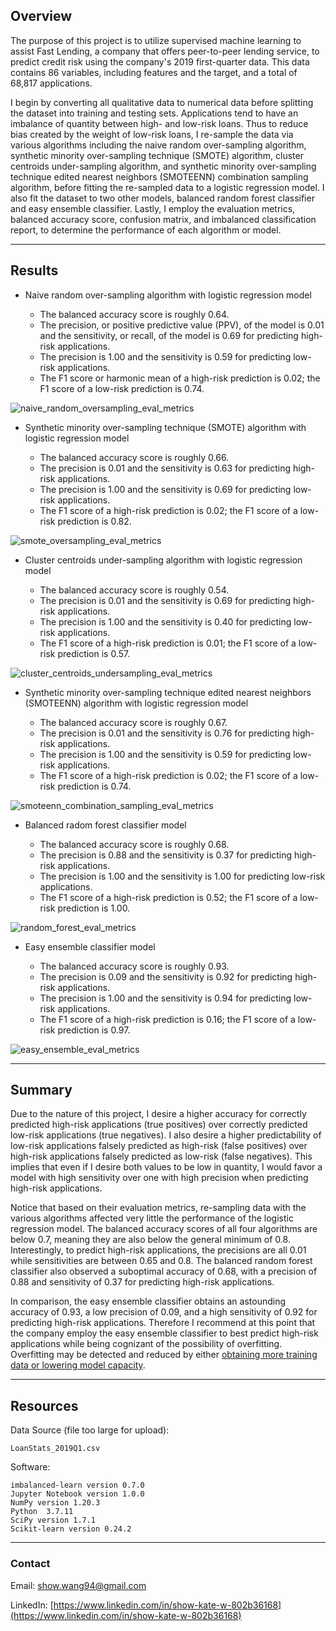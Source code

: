 ## Overview

The purpose of this project is to utilize supervised machine learning to assist Fast Lending, a company that offers peer-to-peer lending service, to predict credit risk using the company's 2019 first-quarter data. This data contains 86 variables, including features and the target, and a total of 68,817 applications. 

I begin by converting all qualitative data to numerical data before splitting the dataset into training and testing sets. Applications tend to have an imbalance of quantity between high- and low-risk loans. Thus to reduce bias created by the weight of low-risk loans, I re-sample the data via various algorithms including the naive random over-sampling algorithm, synthetic minority over-sampling technique (SMOTE) algorithm, cluster centroids under-sampling algorithm, and synthetic minority over-sampling technique edited nearest neighbors (SMOTEENN) combination sampling algorithm, before fitting the re-sampled data to a logistic regression model. I also fit the dataset to two other models, balanced random forest classifier and easy ensemble classifier. Lastly, I employ the evaluation metrics, balanced accuracy score, confusion matrix, and imbalanced classification report, to determine the performance of each algorithm or model.

---

## Results
<!-- Using bulleted lists, describe the balanced accuracy scores and the precision and recall scores of all six machine learning models. Use screenshots of your outputs to support your results. -->

<!-- put results into a table for all algorithms? check bootcamp reviewer notes to confirm my interpretation of numbers are correct first
| |
| |
| | -->

* Naive random over-sampling algorithm with logistic regression model

    - The balanced accuracy score is roughly 0.64.
    - The precision, or positive predictive value (PPV), of the model is 0.01 and the sensitivity, or recall, of the model is 0.69 for predicting high-risk applications.
    - The precision is 1.00 and the sensitivity is 0.59 for predicting low-risk applications.
    - The F1 score or harmonic mean of a high-risk prediction is 0.02; the F1 score of a low-risk prediction is 0.74.

![naive_random_oversampling_eval_metrics](https://user-images.githubusercontent.com/96349090/166645538-2bba12a9-c08f-4814-b1ce-00386786e81b.png)


* Synthetic minority over-sampling technique (SMOTE) algorithm with logistic regression model

    - The balanced accuracy score is roughly 0.66.
    - The precision is 0.01 and the sensitivity is 0.63 for predicting high-risk applications.
    - The precision is 1.00 and the sensitivity is 0.69 for predicting low-risk applications.
    - The F1 score of a high-risk prediction is 0.02; the F1 score of a low-risk prediction is 0.82.

![smote_oversampling_eval_metrics](https://user-images.githubusercontent.com/96349090/166645584-6e9f5139-13b4-41b9-a97b-b1363fd4fd6a.png)


* Cluster centroids under-sampling algorithm with logistic regression model

    - The balanced accuracy score is roughly 0.54.
    - The precision is 0.01 and the sensitivity is 0.69 for predicting high-risk applications.
    - The precision is 1.00 and the sensitivity is 0.40 for predicting low-risk applications.
    - The F1 score of a high-risk prediction is 0.01; the F1 score of a low-risk prediction is 0.57.

![cluster_centroids_undersampling_eval_metrics](https://user-images.githubusercontent.com/96349090/166645646-25065783-76ad-430a-9490-7d0e2f7b7778.png)


* Synthetic minority over-sampling technique edited nearest neighbors (SMOTEENN) algorithm with logistic regression model

    - The balanced accuracy score is roughly 0.67.
    - The precision is 0.01 and the sensitivity is 0.76 for predicting high-risk applications.
    - The precision is 1.00 and the sensitivity is 0.59 for predicting low-risk applications.
    - The F1 score of a high-risk prediction is 0.02; the F1 score of a low-risk prediction is 0.74.

![smoteenn_combination_sampling_eval_metrics](https://user-images.githubusercontent.com/96349090/166645697-72c90ab6-7bbc-4db0-91e9-5712b71b9568.png)


* Balanced radom forest classifier model

    - The balanced accuracy score is roughly 0.68.
    - The precision is 0.88 and the sensitivity is 0.37 for predicting high-risk applications.
    - The precision is 1.00 and the sensitivity is 1.00 for predicting low-risk applications.
    - The F1 score of a high-risk prediction is 0.52; the F1 score of a low-risk prediction is 1.00.

![random_forest_eval_metrics](https://user-images.githubusercontent.com/96349090/166645752-c9767b81-8597-48cb-9a8f-dd1d915cc38f.png)


* Easy ensemble classifier model

    - The balanced accuracy score is roughly 0.93.
    - The precision is 0.09 and the sensitivity is 0.92 for predicting high-risk applications.
    - The precision is 1.00 and the sensitivity is 0.94 for predicting low-risk applications.
    - The F1 score of a high-risk prediction is 0.16; the F1 score of a low-risk prediction is 0.97.

![easy_ensemble_eval_metrics](https://user-images.githubusercontent.com/96349090/166645796-b76ad771-34e2-4667-8c4f-d64c1a01aa5a.png)


---

## Summary
<!-- Summarize the results of the machine learning models, and include a recommendation on the model to use, if any. If you do not recommend any of the models, justify your reasoning. -->

Due to the nature of this project, I desire a higher accuracy for correctly predicted high-risk applications (true positives) over correctly predicted low-risk applications (true negatives). I also desire a higher predictability of low-risk applications falsely predicted as high-risk (false positives) over high-risk applications falsely predicted as low-risk (false negatives). This implies that even if I desire both values to be low in quantity, I would favor a model with high sensitivity over one with high precision when predicting high-risk applications. 

Notice that based on their evaluation metrics, re-sampling data with the various algorithms affected very little the performance of the logistic regression model. The balanced accuracy scores of all four algorithms are below 0.7, meaning they are also below the general minimum of 0.8. Interestingly, to predict high-risk applications, the precisions are all 0.01 while sensitivities are between 0.65 and 0.8. The balanced random forest classifier also observed a suboptimal accuracy of 0.68, with a precision of 0.88 and sensitivity of 0.37 for predicting high-risk applications. 

In comparison, the easy ensemble classifier obtains an astounding accuracy of 0.93, a low precision of 0.09, and a high sensitivity of 0.92 for predicting high-risk applications. Therefore I recommend at this point that the company employ the easy ensemble classifier to best predict high-risk applications while being cognizant of the possibility of overfitting. Overfitting may be detected and reduced by either [obtaining more training data or lowering model capacity](https://towardsdatascience.com/handling-overfitting-in-deep-learning-models-c760ee047c6e#:~:text=We%20can%20identify%20overfitting%20by,fit%20for%20the%20training%20data.).

---

## Resources

Data Source (file too large for upload):

    LoanStats_2019Q1.csv

Software:

    imbalanced-learn version 0.7.0
    Jupyter Notebook version 1.0.0
    NumPy version 1.20.3
    Python  3.7.11
    SciPy version 1.7.1
    Scikit-learn version 0.24.2
    
---

### Contact

Email: show.wang94@gmail.com

LinkedIn: [https://www.linkedin.com/in/show-kate-w-802b36168](https://www.linkedin.com/in/show-kate-w-802b36168)
